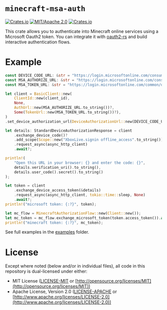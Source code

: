 # `minecraft-msa-auth`

[![Crates.io](https://img.shields.io/crates/v/minecraft-msa-auth.svg)](https://crates.io/crates/minecraft-msa-auth)
[![MIT/Apache 2.0](https://img.shields.io/badge/license-MIT%2FApache-blue.svg)](https://github.com/KernelFreeze/minecraft-msa-auth#license)
[![Crates.io](https://img.shields.io/crates/d/minecraft-msa-auth.svg)](https://crates.io/crates/minecraft-msa-auth)

This crate allows you to authenticate into Minecraft online services using a Microsoft Oauth2 token. You can integrate it with [oauth2-rs](https://github.com/ramosbugs/oauth2-rs) and build interactive authentication flows.

# Example

```rust
const DEVICE_CODE_URL: &str = "https://login.microsoftonline.com/consumers/oauth2/v2.0/devicecode";
const MSA_AUTHORIZE_URL: &str = "https://login.microsoftonline.com/consumers/oauth2/v2.0/authorize";
const MSA_TOKEN_URL: &str = "https://login.microsoftonline.com/common/oauth2/v2.0/token";

let client = BasicClient::new(
    ClientId::new(client_id),
    None,
    AuthUrl::new(MSA_AUTHORIZE_URL.to_string())?,
    Some(TokenUrl::new(MSA_TOKEN_URL.to_string())?),
)
.set_device_authorization_url(DeviceAuthorizationUrl::new(DEVICE_CODE_URL.to_string())?);

let details: StandardDeviceAuthorizationResponse = client
    .exchange_device_code()?
    .add_scope(Scope::new("XboxLive.signin offline_access".to_string()))
    .request_async(async_http_client)
    .await?;

println!(
    "Open this URL in your browser: {} and enter the code: {}",
    details.verification_uri().to_string(),
    details.user_code().secret().to_string()
);

let token = client
    .exchange_device_access_token(&details)
    .request_async(async_http_client, tokio::time::sleep, None)
    .await?;
println!("microsoft token: {:?}", token);

let mc_flow = MinecraftAuthorizationFlow::new(Client::new());
let mc_token = mc_flow.exchange_microsoft_token(token.access_token()).await?;
println!("minecraft token: {:?}", mc_token);
```

See full examples in the [examples](examples) folder.

# License

Except where noted (below and/or in individual files), all code in this repository is dual-licensed under either:

* MIT License ([LICENSE-MIT](LICENSE-MIT) or [http://opensource.org/licenses/MIT](http://opensource.org/licenses/MIT))
* Apache License, Version 2.0 ([LICENSE-APACHE](LICENSE-APACHE) or [http://www.apache.org/licenses/LICENSE-2.0](http://www.apache.org/licenses/LICENSE-2.0))